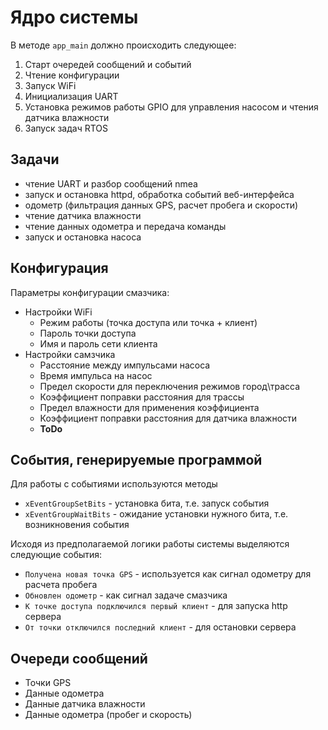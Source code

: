 # Ядро системы

В методе `app_main` должно происходить следующее:
1. Старт очередей сообщений и событий
2. Чтение конфигурации
3. Запуск WiFi
4. Инициализация UART
5. Установка режимов работы GPIO для управления насосом и чтения датчика влажности
6. Запуск задач RTOS

## Задачи
- чтение UART и разбор сообщений nmea
- запуск и остановка httpd, обработка событий веб-интерфейса
- одометр (фильтрация данных GPS, расчет пробега и скорости)
- чтение датчика влажности
- чтение данных одометра и передача команды
- запуск и остановка насоса

## Конфигурация
Параметры конфигурации смазчика:
- Настройки WiFi
  - Режим работы (точка доступа или точка + клиент)
  - Пароль точки доступа
  - Имя и пароль сети клиента
- Настройки самзчика
  - Расстояние между импульсами насоса
  - Время импульса на насос
  - Предел скорости для переключения режимов город\трасса
  - Коэффициент поправки расстояния для трассы
  - Предел влажности для применения коэффициента
  - Коэффициент поправки расстояния для датчика влажности
  - __ToDo__

## События, генерируемые программой
Для работы с событиями используются методы 
- `xEventGroupSetBits` - установка бита, т.е. запуск события
- `xEventGroupWaitBits` - ожидание установки нужного бита, т.е. возникновения события

Исходя из предполагаемой логики работы системы выделяются следующие события:
- `Получена новая точка GPS` - используется как сигнал одометру для расчета пробега
- `Обновлен одометр` - как сигнал задаче смазчика
- `К точке доступа подключился первый клиент` - для запуска http сервера
- `От точки отключился последний клиент` - для остановки сервера

## Очереди сообщений
- Точки GPS
- Данные одометра
- Данные датчика влажности
- Данные одометра (пробег и скорость)